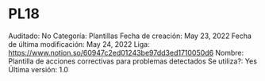 # PL18

Auditado: No
Categoría: Plantillas
Fecha de creación: May 23, 2022
Fecha de última modificación: May 24, 2022
Liga: https://www.notion.so/60947c2ed01243be97dd3ed1710050d6 
Nombre: Plantilla de acciones correctivas para problemas detectados
Se utiliza?: Yes
Última versión: 1.0